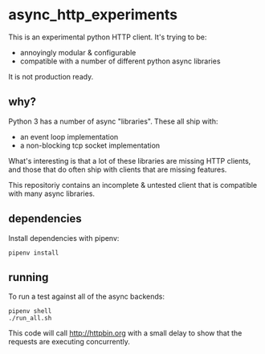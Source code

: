 # async_http_experiments

This is an experimental python HTTP client. It's trying to be:

- annoyingly modular & configurable
- compatible with a number of different python async libraries

It is not production ready.

## why?

Python 3 has a number of async "libraries". These all ship with:

- an event loop implementation
- a non-blocking tcp socket implementation

What's interesting is that a lot of these libraries are missing HTTP clients, and those that do often ship with clients that are missing features.

This repositoriy contains an incomplete & untested client that is compatible with many async libraries.

## dependencies

Install dependencies with pipenv:

```
pipenv install
```

## running

To run a test against all of the async backends:

```
pipenv shell
./run_all.sh
```

This code will call http://httpbin.org with a small delay to show that the requests are executing concurrently.
